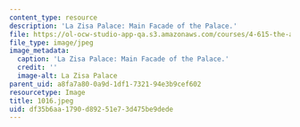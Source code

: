```yaml
---
content_type: resource
description: 'La Zisa Palace: Main Facade of the Palace.'
file: https://ol-ocw-studio-app-qa.s3.amazonaws.com/courses/4-615-the-architecture-of-cairo-spring-2002/df35b6aa1790d89251e73d475be9dede_1016.jpeg
file_type: image/jpeg
image_metadata:
  caption: 'La Zisa Palace: Main Facade of the Palace.'
  credit: ''
  image-alt: La Zisa Palace
parent_uid: a8fa7a80-0a9d-1df1-7321-94e3b9cef602
resourcetype: Image
title: 1016.jpeg
uid: df35b6aa-1790-d892-51e7-3d475be9dede
---
```


